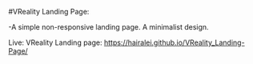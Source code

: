 #VReality Landing Page:

-A simple non-responsive landing page.
A minimalist design.

Live:
VReality Landing page: https://hairalei.github.io/VReality_Landing-Page/
